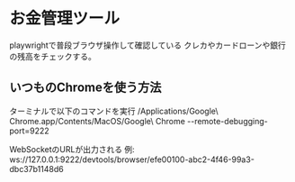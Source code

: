# お金管理ツール

playwrightで普段ブラウザ操作して確認している
クレカやカードローンや銀行の残高をチェックする。

## いつものChromeを使う方法

ターミナルで以下のコマンドを実行
/Applications/Google\ Chrome.app/Contents/MacOS/Google\ Chrome --remote-debugging-port=9222

WebSocketのURLが出力される
例: ws://127.0.0.1:9222/devtools/browser/efe00100-abc2-4f46-99a3-dbc37b1148d6




